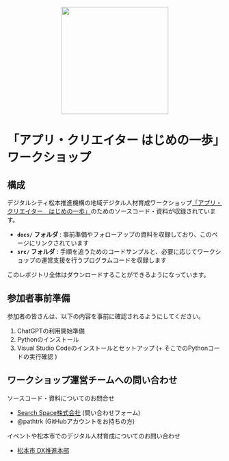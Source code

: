 <p align="center">
  <img src="https://github.com/user-attachments/assets/e6b57189-96d3-4556-b217-ddb570ea11aa" width="250">
</p>

# 「アプリ・クリエイター はじめの一歩」ワークショップ

## 構成

デジタルシティ松本推進機構の地域デジタル人材育成ワークショップ[「アプリ・クリエイター　はじめの一歩」](https://www.city.matsumoto.nagano.jp/site/digitalcity/155720.html)のためのソースコード・資料が収録されています。

- **`docs/` フォルダ** : 事前準備やフォローアップの資料を収録しており、このページにリンクされています
- **`src/` フォルダ** : 手順を追うためのコードサンプルと、必要に応じてワークショップの運営支援を行うプログラムコードを収録します

このレポジトリ全体はダウンロードすることができるようになっています。

## 参加者事前準備

参加者の皆さんは、以下の内容を事前に確認されるようにしてください。

1. ChatGPTの利用開始準備
2. Pythonのインストール
3. Visual Studio Codeのインストールとセットアップ (+ そこでのPythonコードの実行確認 )

## ワークショップ運営チームへの問い合わせ

ソースコード・資料についてのお問合せ
- [Search Space株式会社](https://www.searchspace.cloud/contact-us) (問い合わせフォーム)
- @pathtrk (GitHubアカウントをお持ちの方)

イベントや松本市でのデジタル人材育成についてのお問い合わせ
- [松本市 DX推進本部](https://www.city.matsumoto.nagano.jp/form/detail.php?sec_sec1=5&lif_id=156234)



